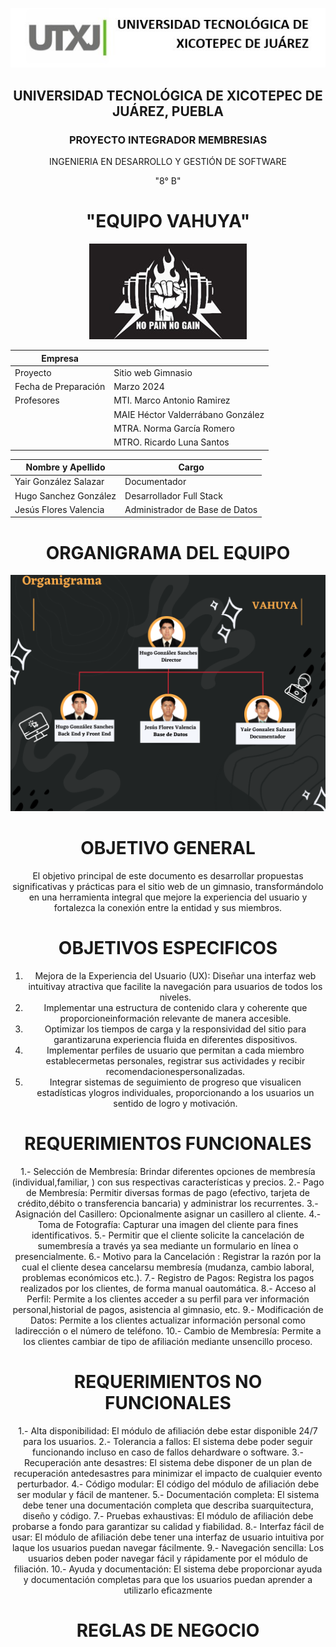 <p align="center">
  <img src="https://github.com/Hugosago/P.F/blob/yair/Documentacion/Logo.jpg" alt="Imagen Logo">
</p>
<div align="center">

## UNIVERSIDAD TECNOLÓGICA DE XICOTEPEC DE JUÁREZ, PUEBLA
### PROYECTO INTEGRADOR MEMBRESIAS
INGENIERIA EN DESARROLLO Y GESTIÓN DE SOFTWARE 

"8° B"

# "EQUIPO VAHUYA"
<p align="center">
  <img src="https://github.com/Hugosago/P.F/blob/yair/Documentacion/logo%20empresa.jpg" alt="Logo Empresa">
</p>

| Empresa          |                                |
| ----------------|-------------------------------------|
| Proyecto        | Sitio web Gimnasio                 |
| Fecha de Preparación | Marzo 2024                     |
| Profesores      | MTI. Marco Antonio Ramirez         |
|                 | MAIE Héctor Valderrábano González |
|                 | MTRA. Norma García Romero          |
|                 | MTRO. Ricardo Luna Santos         |

| Nombre y Apellido           | Cargo                            |
| --------------------------- | -------------------------------- |
| Yair González Salazar | Documentador                   |
| Hugo Sanchez González            | Desarrollador Full Stack |
| Jesús Flores Valencia | Administrador de Base de Datos |

# ORGANIGRAMA DEL EQUIPO
<p align="center">
  <img src="https://github.com/Hugosago/P.F/blob/yair/Documentacion/Organigrama.png" alt="Organigrama">
</p>

# OBJETIVO GENERAL
El objetivo principal de este documento es desarrollar propuestas significativas y prácticas para el sitio web de un gimnasio, transformándolo en una herramienta
integral que mejore la experiencia del usuario y fortalezca la conexión entre la entidad y sus miembros.


# OBJETIVOS ESPECIFICOS
1. Mejora de la Experiencia del Usuario (UX): Diseñar una interfaz web intuitivay atractiva que facilite la navegación para usuarios de todos los niveles.
2. Implementar una estructura de contenido clara y coherente que proporcioneinformación relevante de manera accesible.
3. Optimizar los tiempos de carga y la responsividad del sitio para garantizaruna experiencia fluida en diferentes dispositivos.
4. Implementar perfiles de usuario que permitan a cada miembro establecermetas personales, registrar sus actividades y recibir recomendacionespersonalizadas.
5. Integrar sistemas de seguimiento de progreso que visualicen estadísticas ylogros individuales, proporcionando a los usuarios un sentido de logro y motivación.

# REQUERIMIENTOS FUNCIONALES
1.- Selección de Membresía: Brindar diferentes opciones de membresía (individual,familiar, ) con sus respectivas características y precios.
2.- Pago de Membresía: Permitir diversas formas de pago (efectivo, tarjeta de crédito,débito o transferencia bancaria) y administrar los recurrentes.
3.- Asignación del Casillero: Opcionalmente asignar un casillero al cliente.
4.- Toma de Fotografía: Capturar una imagen del cliente para fines identificativos.
5.- Permitir que el cliente solicite la cancelación de sumembresía a través ya sea mediante un formulario en línea o presencialmente.
6.- Motivo para la Cancelación : Registrar la razón por la cual el cliente desea cancelarsu membresía (mudanza, cambio laboral, problemas económicos etc.).
7.- Registro de Pagos: Registra los pagos realizados por los clientes, de forma manual oautomática.
8.- Acceso al Perfil: Permite a los clientes acceder a su perfil para ver información personal,historial de pagos, asistencia al gimnasio, etc.
9.- Modificación de Datos: Permite a los clientes actualizar información personal como ladirección o el número de teléfono.
10.- Cambio de Membresía: Permite a los clientes cambiar de tipo de afiliación mediante unsencillo proceso.

# REQUERIMIENTOS NO FUNCIONALES
1.- Alta disponibilidad: El módulo de afiliación debe estar disponible 24/7 para los usuarios.
2.- Tolerancia a fallos: El sistema debe poder seguir funcionando incluso en caso de fallos dehardware o software.
3.- Recuperación ante desastres: El sistema debe disponer de un plan de recuperación antedesastres para minimizar el impacto de cualquier evento perturbador.
4.- Código modular: El código del módulo de afiliación debe ser modular y fácil de mantener.
5.- Documentación completa: El sistema debe tener una documentación completa que describa suarquitectura, diseño y código.
7.- Pruebas exhaustivas: El módulo de afiliación debe probarse a fondo para garantizar su calidad y fiabilidad.
8.- Interfaz fácil de usar: El módulo de afiliación debe tener una interfaz de usuario intuitiva por laque los usuarios puedan navegar fácilmente.
9.- Navegación sencilla: Los usuarios deben poder navegar fácil y rápidamente por el módulo de filiación.
10.- Ayuda y documentación: El sistema debe proporcionar ayuda y documentación completas para que los usuarios puedan aprender a utilizarlo eficazmente

# REGLAS DE NEGOCIO
</div>
